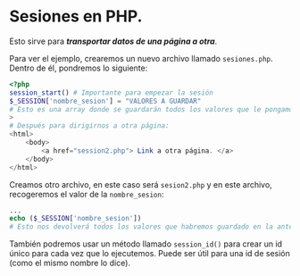 # Sesiones en PHP.

Esto sirve para ***transportar datos de una página a otra***.

Para ver el ejemplo, crearemos un nuevo archivo llamado `sesiones.php`. Dentro de él, pondremos lo siguiente:

```php
<?php
session_start() # Importante para empezar la sesión
$_SESSION['nombre_sesion'] = "VALORES A GUARDAR"
# Esto es una array donde se guardarán todos los valores que le pongamos.
>
# Después para dirigirnos a otra página:
<html>
	<body>
		<a href="session2.php"> Link a otra página. </a>
	</body>
</html>
```

Creamos otro archivo, en este caso será `sesion2.php` y en este archivo, recogeremos el valor de la `nombre_sesion`:

```php
...
echo ($_SESSION['nombre_sesion'])
# Esto nos devolverá todos los valores que habremos guardado en la anterior página.
```

También podremos usar un método llamado `session_id()` para crear un id único para cada vez que lo ejecutemos. Puede ser útil para una id de sesión (como el mismo nombre lo dice).